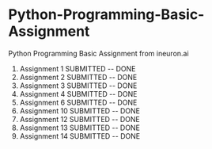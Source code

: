 # Python-Programming-Basic-Assignment
Python Programming Basic Assignment from ineuron.ai

1. Assignment 1	SUBMITTED -- DONE
2. Assignment 2	SUBMITTED -- DONE
3. Assignment 3	SUBMITTED -- DONE
4. Assignment 4	SUBMITTED -- DONE
5. Assignment 6	SUBMITTED -- DONE
6. Assignment 10 SUBMITTED -- DONE
7. Assignment 12 SUBMITTED -- DONE
8. Assignment 13 SUBMITTED -- DONE
9. Assignment 14 SUBMITTED -- DONE
